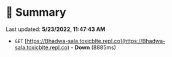 # 📖 Summary
Last updated: **5/23/2022, 11:47:43 AM**

- `GET` [https://Bhadwa-sala.toxicblte.repl.co](https://Bhadwa-sala.toxicblte.repl.co) - **Down** (8885ms)
